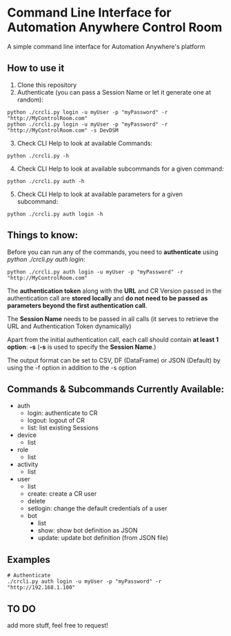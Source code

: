 # Command Line Interface for Automation Anywhere Control Room
A simple command line interface for Automation Anywhere's platform

## How to use it

1. Clone this repository
2. Authenticate (you can pass a Session Name or let it generate one at random):

```
python ./crcli.py login -u myUser -p "myPassword" -r "http://MyControlRoom.com"
python ./crcli.py login -u myUser -p "myPassword" -r "http://MyControlRoom.com" -s DevDSM
```

3. Check CLI Help to look at available Commands:

```
python ./crcli.py -h
```

4. Check CLI Help to look at available subcommands for a given command:

```
python ./crcli.py auth -h
```

5. Check CLI Help to look at available parameters for a given subcommand:
```
python ./crcli.py auth login -h
```

## Things to know:

Before you can run any of the commands, you need to **authenticate** using *python ./crcli.py auth login*:

```
python ./crcli.py auth login -u myUser -p "myPassword" -r "http://MyControlRoom.com"
```

The **authentication token** along with the **URL** and CR Version passed in the authentication call are **stored locally** and **do not need to be passed as parameters beyond the first authentication call**.

The **Session Name** needs to be passed in all calls (it serves to retrieve the URL and Authentication Token dynamically)

Apart from the initial authentication call, each call should contain **at least 1 option**: **-s** (**-s** is used to specify the **Session Name**.)

The output format can be set to CSV, DF (DataFrame) or JSON (Default) by using the -f option in addition to the -s option


## Commands & Subcommands Currently Available:

* auth
  * login: authenticate to CR
  * logout: logout of CR
  * list: list existing Sessions
* device
  * list
* role
  * list
* activity
  * list
* user
  * list
  * create: create a CR user
  * delete
  * setlogin: change the default credentials of a user
  * bot
    * list
    * show: show bot definition as JSON
    * update: update bot definition (from JSON file)
## Examples
```
# Authenticate
./crcli.py auth login -u myUser -p "myPassword" -r "http://192.168.1.100"
```

## TO DO

add more stuff, feel free to request!

